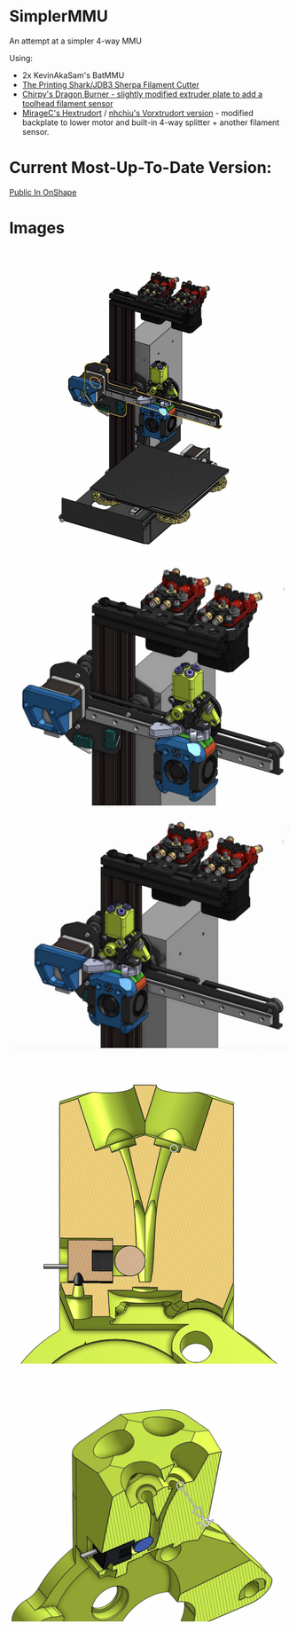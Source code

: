 # SimplerMMU
An attempt at a simpler 4-way MMU

Using:
* 2x KevinAkaSam's BatMMU
* [The Printing Shark/JDB3 Sherpa Filament Cutter](https://www.printables.com/fr/model/622289-filament-cutter-for-sherpa-and-sherpa-patterned-ex)
* [Chirpy's Dragon Burner - slightly modified extruder plate to add a toolhead filament sensor](https://github.com/chirpy2605/voron)
* [MirageC's Hextrudort](https://miragec79.github.io/HextrudORT/) / [nhchiu's Vorxtrudort version](https://github.com/nhchiu/VoronMods/tree/main/Extruders/Vorxtrudort) - modified backplate to lower motor and built-in 4-way splitter + another filament sensor.

  
# Current Most-Up-To-Date Version:

[Public In OnShape](https://cad.onshape.com/documents/5cbc1ae3228937aa3e0efdd7/w/ec0cb590f3c0b4d5e69aedd0/e/62dc8dfc7f1880b84e0a8cb4)

# Images

![MMU Assembly](https://github.com/thingsapart/SimplerMMU/blob/main/images/KP3S.jpg?raw=true "MMU Assembly")

![Close-Up Toolhead and BatMMU](https://github.com/thingsapart/SimplerMMU/blob/main/images/KP3S_MMU_1.jpg?raw=true "Close-Up Toolhead and BatMMU")

![Close-Up Cutting](https://github.com/thingsapart/SimplerMMU/blob/main/images/KP3S_MMU_2.jpg?raw=true "Close-Up Cutting")

![Splitter version 0.1](https://github.com/thingsapart/SimplerMMU/blob/main/images/Splitter_Plane.jpg?raw=true
 "Splitter version 0.1")

![Splitter version 0.1](https://github.com/thingsapart/SimplerMMU/blob/main/images/Splitter_Section.jpg?raw=true
 "Splitter version 0.1")
